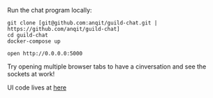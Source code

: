 Run the chat program locally:

```shell
git clone [git@github.com:anqit/guild-chat.git | https://github.com/anqit/guild-chat]
cd guild-chat 
docker-compose up

open http://0.0.0.0:5000
```
Try opening multiple browser tabs to have a cinversation and see the sockets at work!

UI code lives at [here](github.com/anqit/guild-chat-front)
